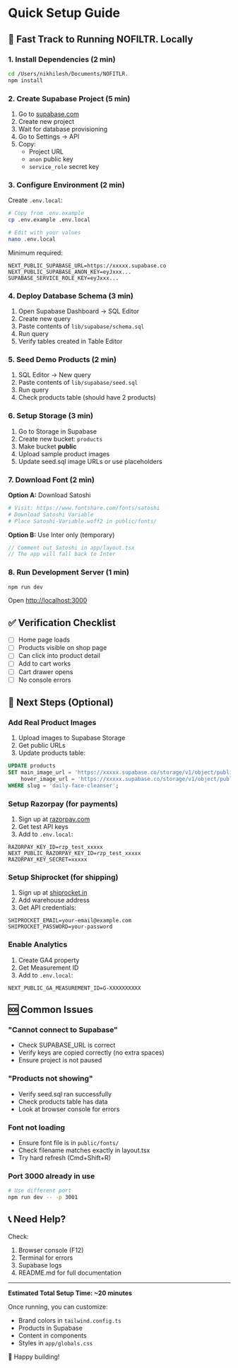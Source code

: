 # Quick Setup Guide

## 🏁 Fast Track to Running NOFILTR. Locally

### 1. Install Dependencies (2 min)

```bash
cd /Users/nikhilesh/Documents/NOFITLR.
npm install
```

### 2. Create Supabase Project (5 min)

1. Go to [supabase.com](https://supabase.com)
2. Create new project
3. Wait for database provisioning
4. Go to Settings → API
5. Copy:
   - Project URL
   - `anon` public key
   - `service_role` secret key

### 3. Configure Environment (2 min)

Create `.env.local`:

```bash
# Copy from .env.example
cp .env.example .env.local

# Edit with your values
nano .env.local
```

Minimum required:
```
NEXT_PUBLIC_SUPABASE_URL=https://xxxxx.supabase.co
NEXT_PUBLIC_SUPABASE_ANON_KEY=eyJxxx...
SUPABASE_SERVICE_ROLE_KEY=eyJxxx...
```

### 4. Deploy Database Schema (3 min)

1. Open Supabase Dashboard → SQL Editor
2. Create new query
3. Paste contents of `lib/supabase/schema.sql`
4. Run query
5. Verify tables created in Table Editor

### 5. Seed Demo Products (2 min)

1. SQL Editor → New query
2. Paste contents of `lib/supabase/seed.sql`
3. Run query
4. Check products table (should have 2 products)

### 6. Setup Storage (3 min)

1. Go to Storage in Supabase
2. Create new bucket: `products`
3. Make bucket **public**
4. Upload sample product images
5. Update seed.sql image URLs or use placeholders

### 7. Download Font (2 min)

**Option A:** Download Satoshi
```bash
# Visit: https://www.fontshare.com/fonts/satoshi
# Download Satoshi Variable
# Place Satoshi-Variable.woff2 in public/fonts/
```

**Option B:** Use Inter only (temporary)
```typescript
// Comment out Satoshi in app/layout.tsx
// The app will fall back to Inter
```

### 8. Run Development Server (1 min)

```bash
npm run dev
```

Open [http://localhost:3000](http://localhost:3000)

## ✅ Verification Checklist

- [ ] Home page loads
- [ ] Products visible on shop page
- [ ] Can click into product detail
- [ ] Add to cart works
- [ ] Cart drawer opens
- [ ] No console errors

## 🎯 Next Steps (Optional)

### Add Real Product Images

1. Upload images to Supabase Storage
2. Get public URLs
3. Update products table:

```sql
UPDATE products 
SET main_image_url = 'https://xxxxx.supabase.co/storage/v1/object/public/products/cleanser.jpg',
    hover_image_url = 'https://xxxxx.supabase.co/storage/v1/object/public/products/cleanser-alt.jpg'
WHERE slug = 'daily-face-cleanser';
```

### Setup Razorpay (for payments)

1. Sign up at [razorpay.com](https://razorpay.com)
2. Get test API keys
3. Add to `.env.local`:

```
RAZORPAY_KEY_ID=rzp_test_xxxxx
NEXT_PUBLIC_RAZORPAY_KEY_ID=rzp_test_xxxxx
RAZORPAY_KEY_SECRET=xxxxx
```

### Setup Shiprocket (for shipping)

1. Sign up at [shiprocket.in](https://shiprocket.in)
2. Add warehouse address
3. Get API credentials:

```
SHIPROCKET_EMAIL=your-email@example.com
SHIPROCKET_PASSWORD=your-password
```

### Enable Analytics

1. Create GA4 property
2. Get Measurement ID
3. Add to `.env.local`:

```
NEXT_PUBLIC_GA_MEASUREMENT_ID=G-XXXXXXXXXX
```

## 🆘 Common Issues

### "Cannot connect to Supabase"
- Check SUPABASE_URL is correct
- Verify keys are copied correctly (no extra spaces)
- Ensure project is not paused

### "Products not showing"
- Verify seed.sql ran successfully
- Check products table has data
- Look at browser console for errors

### Font not loading
- Ensure font file is in `public/fonts/`
- Check filename matches exactly in layout.tsx
- Try hard refresh (Cmd+Shift+R)

### Port 3000 already in use
```bash
# Use different port
npm run dev -- -p 3001
```

## 📞 Need Help?

Check:
1. Browser console (F12)
2. Terminal for errors
3. Supabase logs
4. README.md for full documentation

---

**Estimated Total Setup Time: ~20 minutes**

Once running, you can customize:
- Brand colors in `tailwind.config.ts`
- Products in Supabase
- Content in components
- Styles in `app/globals.css`

🎉 Happy building!

